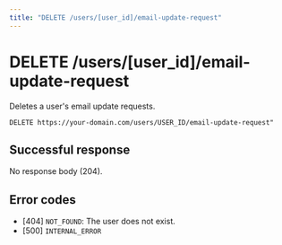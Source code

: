 ```yaml
---
title: "DELETE /users/[user_id]/email-update-request"
---
```


# DELETE /users/[user_id]/email-update-request

Deletes a user's email update requests.

```
DELETE https://your-domain.com/users/USER_ID/email-update-request"
```

## Successful response

No response body (204).

## Error codes

- [404] `NOT_FOUND`: The user does not exist.
- [500] `INTERNAL_ERROR`
